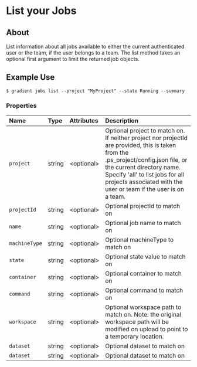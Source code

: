 # List your Jobs

## About

List information about all jobs available to either the current authenticated user or the team, if the user belongs to a team. The list method takes an optional first argument to limit the returned job objects.

## Example Use

```text
$ gradient jobs list --project "MyProject" --state Running --summary
```

### **Properties**

| Name | Type | Attributes | Description |
| :--- | :--- | :--- | :--- |
| `project` | string | &lt;optional&gt; | Optional project to match on. If neither project nor projectId are provided, this is taken from the .ps\_project/config.json file, or the current directory name. Specify 'all' to list jobs for all projects associated with the user or team if the user is on a team. |
| `projectId` | string | &lt;optional&gt; | Optional projectId to match on |
| `name` | string | &lt;optional&gt; | Optional job name to match on |
| `machineType` | string | &lt;optional&gt; | Optional machineType to match on |
| `state` | string | &lt;optional&gt; | Optional state value to match on |
| `container` | string | &lt;optional&gt; | Optional container to match on |
| `command` | string | &lt;optional&gt; | Optional command to match on |
| `workspace` | string | &lt;optional&gt; | Optional workspace path to match on. Note: the original workspace path will be modified on upload to point to a temporary location. |
| `dataset` | string | &lt;optional&gt; | Optional dataset to match on |
| `dataset` | string | &lt;optional&gt; | Optional dataset to match on |


